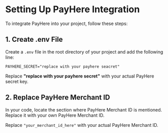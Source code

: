 # Setting Up PayHere Integration

To integrate PayHere into your project, follow these steps:

## 1. Create .env File

Create a `.env` file in the root directory of your project and add the following line:

`PAYHERE_SECRET="replace with your payhere seacret"`


Replace **"replace with your payhere secret"** with your actual PayHere secret key.

## 2. Replace PayHere Merchant ID

In your code, locate the section where PayHere Merchant ID is mentioned. Replace it with your own PayHere Merchant ID.


Replace `"your_merchant_id_here"` with your actual PayHere Merchant ID.
